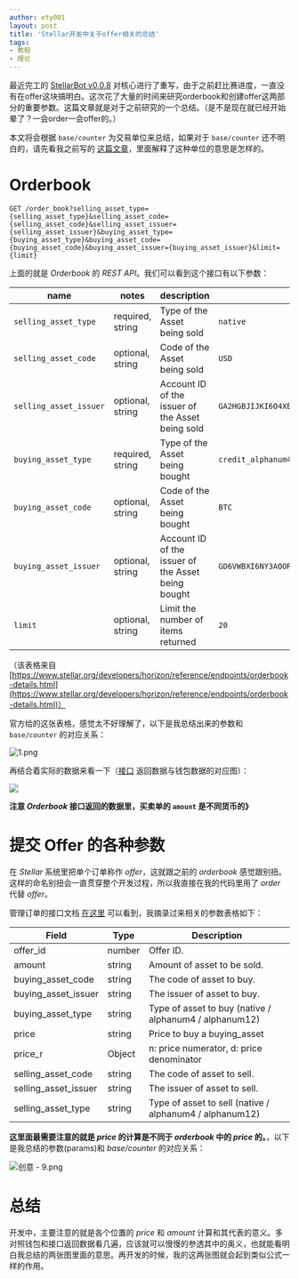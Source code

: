 ```yaml
---
author: ety001
layout: post
title: 'Stellar开发中关于offer相关的总结'
tags:
- 教程
- 理论
---
```

最近完工的 [StellarBot v0.0.8](https://steemit.com/utopian-io/@ety001/stellarbot-v0-0-8-has-been-released) 对核心进行了重写，由于之前赶比赛进度，一直没有在offer这块搞明白。这次花了大量的时间来研究orderbook和创建offer这两部分的重要参数。这篇文章就是对于之前研究的一个总结。（是不是现在就已经开始晕了？一会order一会offer的。）

本文将会根据 `base/counter` 为交易单位来总结，如果对于 `base/counter` 还不明白的，请先看我之前写的 [这篇文章](https://steemit.com/cn/@ety001/6duqmh)，里面解释了这种单位的意思是怎样的。

# Orderbook


```
GET /order_book?selling_asset_type={selling_asset_type}&selling_asset_code={selling_asset_code}&selling_asset_issuer={selling_asset_issuer}&buying_asset_type={buying_asset_type}&buying_asset_code={buying_asset_code}&buying_asset_issuer={buying_asset_issuer}&limit={limit}
```

上面的就是 *Orderbook* 的 *REST API*。我们可以看到这个接口有以下参数：

| name | notes | description | example |
| --- | --- | --- | --- |
| `selling_asset_type` | required, string | Type of the Asset being sold | `native` |
| `selling_asset_code` | optional, string | Code of the Asset being sold | `USD` |
| `selling_asset_issuer` | optional, string | Account ID of the issuer of the Asset being sold | `GA2HGBJIJKI6O4XEM7CZWY5PS6GKSXL6D34ERAJYQSPYA6X6AI7HYW36` |
| `buying_asset_type` | required, string | Type of the Asset being bought | `credit_alphanum4` |
| `buying_asset_code` | optional, string | Code of the Asset being bought | `BTC` |
| `buying_asset_issuer` | optional, string | Account ID of the issuer of the Asset being bought | `GD6VWBXI6NY3AOOR55RLVQ4MNIDSXE5JSAVXUTF35FRRI72LYPI3WL6Z` |
| `limit` | optional, string | Limit the number of items returned | `20` |

（该表格来自 [https://www.stellar.org/developers/horizon/reference/endpoints/orderbook-details.html](https://www.stellar.org/developers/horizon/reference/endpoints/orderbook-details.html)）

官方给的这张表格，感觉太不好理解了，以下是我总结出来的参数和 `base/counter` 的对应关系：

![1.png](https://steemitimages.com/DQmf8dnAFZbrBHrtAEPQbkDjPKqzdTjatsnTVkDeWo9JduQ/1.png)

再结合着实际的数据来看一下（[接口](https://horizon.stellar.org/order_book?selling_asset_type=native&buying_asset_type=credit_alphanum4&buying_asset_code=CNY&buying_asset_issuer=GAREELUB43IRHWEASCFBLKHURCGMHE5IF6XSE7EXDLACYHGRHM43RFOX&limit=2) 返回数据与钱包数据的对应图）：

![](https://steemitimages.com/DQmanWcxba8m88vtDUBHsZ3dSVUJCkHTt2LZFfaZyzE4QaM/image.png)

**注意 *Orderbook* 接口返回的数据里，买卖单的 `amount` 是不同货币的》**

# 提交 Offer 的各种参数

在 *Stellar* 系统里把单个订单称作 *offer*，这就跟之前的 *orderbook* 感觉跟别扭。这样的命名别扭会一直贯穿整个开发过程，所以我直接在我的代码里用了 *order* 代替 *offer*。

管理订单的接口文档 [在这里](https://www.stellar.org/developers/horizon/reference/resources/operation.html#manage-offer) 可以看到，我摘录过来相关的参数表格如下：

| Field | Type | Description |
| --- | --- | --- |
| offer_id | number | Offer ID. |
| amount | string | Amount of asset to be sold. |
| buying_asset_code | string | The code of asset to buy. |
| buying_asset_issuer | string | The issuer of asset to buy. |
| buying_asset_type | string | Type of asset to buy (native / alphanum4 / alphanum12) |
| price | string | Price to buy a buying_asset |
| price_r | Object | n: price numerator, d: price denominator |
| selling_asset_code | string | The code of asset to sell. |
| selling_asset_issuer | string | The issuer of asset to sell. |
| selling_asset_type | string | Type of asset to sell (native / alphanum4 / alphanum12) |

**这里面最需要注意的就是 *price* 的计算是不同于 *orderbook* 中的 *price* 的。**，以下是我总结的参数(params)和 *base/counter* 的对应关系：

![创意 - 9.png](https://steemitimages.com/DQmRx5cHkkZN5bnLRDkFuk4YqR5C1U2PZfXDSaBRQwrNcXo/%E5%88%9B%E6%84%8F%20-%209.png)

# 总结

开发中，主要注意的就是各个位置的 *price* 和 *amount* 计算和其代表的意义。多对照钱包和接口返回数据看几遍，应该就可以慢慢的参透其中的奥义，也就能看明白我总结的两张图里面的意思。再开发的时候，我的这两张图就会起到类似公式一样的作用。
